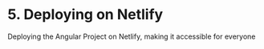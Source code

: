 # 5. Deploying on Netlify

Deploying the Angular Project on Netlify, making it accessible for everyone
